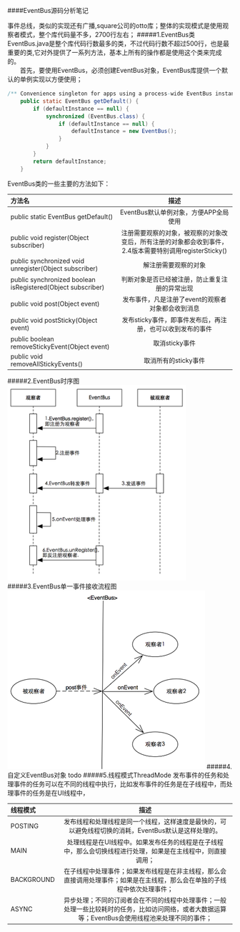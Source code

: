 ####EventBus源码分析笔记

事件总线，类似的实现还有广播,square公司的otto库；整体的实现模式是使用观察者模式，整个库代码量不多，2700行左右；
#####1.EventBus类
EventBus.java是整个库代码行数最多的类，不过代码行数不超过500行，也是最重要的类,它对外提供了一系列方法，基本上所有的操作都是使用这个类来完成的。<br>
　　首先，要使用EventBus，必须创建EventBus对象，EventBus库提供一个默认的单例实现以方便使用；

~~~java
/** Convenience singleton for apps using a process-wide EventBus instance. */
    public static EventBus getDefault() {
        if (defaultInstance == null) {
            synchronized (EventBus.class) {
                if (defaultInstance == null) {
                    defaultInstance = new EventBus();
                }
            }
        }
        return defaultInstance;
    }
~~~
EventBus类的一些主要的方法如下：

| 方法名 | 描述 |
|:--|:--:|
|public static EventBus getDefault()|EventBus默认单例对象，方便APP全局使用|
|public void register(Object subscriber)|注册需要观察的对象，被观察的对象改变后，所有注册的对象都会收到事件，2.4版本需要特别调用registerSticky()|
|public synchronized void unregister(Object subscriber)|解注册需要观察的对象|
|public synchronized boolean isRegistered(Object subscriber)|判断对象是否已经被注册，防止重复注册的异常出现|
|public void post(Object event)|发布事件，凡是注册了event的观察者对象都会收到消息|
|public void postSticky(Object event)|发布sticky事件，即事件发布后，再注册，也可以收到发布的事件|
|public boolean removeStickyEvent(Object event)|取消sticky事件|
|public void removeAllStickyEvents()|取消所有的sticky事件|
#####2.EventBus时序图
<img src="sequence.png" width=400 height=437/>
#####3.EventBus单一事件接收流程图
<img src="single-flow.png" width=442 height=400/>
#####4.自定义EventBus对象 todo
#####5.线程模式ThreadMode
发布事件的任务和处理事件的任务可以在不同的线程中执行，比如发布事件的任务是在子线程中，而处理事件的任务是在UI线程中，

| 线程模式 | 描述 |
|:--|:--:|
|POSTING|发布线程和处理线程是同一个线程，这样速度是最快的，可以避免线程切换的消耗，EventBus默认是这样处理的。|
| MAIN |处理线程是在UI线程中。如果发布任务的线程是在子线程中，那么会切换线程进行处理，如果是在主线程中，则直接调用；|
| BACKGROUND |在子线程中处理事件；如果发布线程是在非主线程，那么会直接调用处理事件；如果是在主线程，那么会在单独的子线程中依次处理事件；|
| ASYNC |异步处理；不同的订阅者会在不同的线程中处理事件；一般处理一些比较耗时的任务，比如访问网络，或者大数据运算等；EventBus会使用线程池来处理不同的事件；|